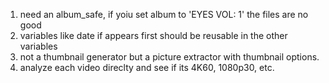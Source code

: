 1. need an album_safe, if yoiu set album to 'EYES VOL: 1' the files are no good
2. variables like date if appears first should be reusable in the other variables
3. not a thumbnail generator but a picture extractor with thumbnail options.
4. analyze each video direclty and see if its 4K60, 1080p30, etc.